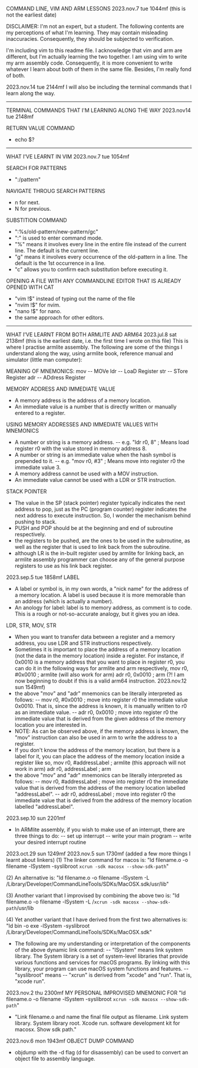 COMMAND LINE, VIM AND ARM LESSONS
2023.nov.7 tue 1044mf (this is not the earliest date)

DISCLAIMER: I'm not an expert, but a student. The following contents are my perceptions of what I'm learning. They may contain misleading inaccuracies. Consequently, they should be subjected to verification.

I'm including vim to this readme file. I acknowledge that vim and arm are different, but I'm actually learning the two together. I am using vim to write my arm assembly code. Consequently, it is more convenient to write whatever I learn about both of them in the same file. Besides, I'm really fond of both.

2023.nov.14 tue 2144mf
I will also be including the terminal commands that I learn along the way.

***********************************************************************************************
TERMINAL COMMANDS THAT I'M LEARNING ALONG THE WAY
2023.nov14 tue 2148mf

RETURN VALUE COMMAND
- echo $?

***********************************************************************************************
WHAT I'VE LEARNT IN VIM
2023.nov.7 tue 1054mf

SEARCH FOR PATTERNS
- ":/pattern"

NAVIGATE THROUG SEARCH PATTERNS
- n for next.
- N for previous.

SUBSTITION COMMAND
- ":%s/old-pattern/new-pattern/gc"
- ":" is used to enter command mode.
- "%" means it involves every line in the entire file instead of the current line. The default is the current line.
- "g" means it involves every occurrence of the old-pattern in a line. The default is the 1st occurrence in a line.
- "c" allows you to confirm each substitution before executing it.

OPENING A FILE WITH ANY COMMANDLINE EDITOR THAT IS ALREADY OPENED WITH CAT
- "vim !$" instead of typing out the name of the file
- "nvim !$" for nvim.
- "nano !$" for nano. 
- the same approach for other editors.

***********************************************************************************************
WHAT I'VE LEARNT FROM BOTH ARMLITE AND ARM64
2023.jul.8 sat 2138mf (this is the earliest date, i.e. the first time I wrote on this file)
This is where I practise armlite assembly. The following are some of the things I understand along the way, using armlite book, reference manual and simulator (little man computer):

MEANING OF MNEMONICS:
  mov -- MOVe
  ldr -- LoaD Register
  str -- STore Register
  adr -- ADdress Register

MEMORY ADDRESS AND IMMEDIATE VALUE
- A memory address is the address of a memory location.
- An immediate value is a number that is directly written or manually entered to a register.

USING MEMORY ADDRESSES AND IMMEDIATE VALUES WITH MNEMONICS
- A number or string is a memory address.
  -- e.g. "ldr r0, 8"    ; Means load register r0 with the value stored in memory address 8.
- A number or string is an immediate value when the hash symbol is prepended to it.
  -- e.g. "mov r0, #3"    ; Means move into register r0 the immediate value 3.
- A memory address cannot be used with a MOV instruction.
- An immediate value cannot be used with a LDR or STR instruction.

STACK POINTER
- The value in the SP (stack pointer) register typically indicates the next address to pop, just as the PC (program counter) register indicates the next address to execute instruction. So, I wonder the mechanism behind pushing to stack.
- PUSH and POP should be at the beginning and end of subroutine respectively.
- the registers to be pushed, are the ones to be used in the subroutine, as well as the register that is used to link back from the subroutine.
- although LR is the in-built register used by armlite for linking back, an armlite assembly programmer can choose any of the general purpose registers to use as his link back register.

2023.sep.5 tue 1858mf
LABEL
- A label or symbol is, in my own words, a "nick name" for the address of a memory location. A label is used because it is more memorable than an address (which is actually a number).
- An anology for label: label is to memory address, as comment is to code. This is a rough or not-so-accurate analogy, but it gives you an idea.

LDR, STR, MOV, STR
- When you want to transfer data between a register and a memory address, you use LDR and STR instructions respectively.
- Sometimes it is important to place the address of a memory location (not the data in the memory location) inside a register. For instance, if 0x0010 is a memory address that you want to place in register r0, you can do it in the following ways for armlite and arm respectively,
  mov r0, #0x0010  ; armlite (will also work for arm)
  adr r0, 0x0010  ; arm  (?! I am now beginning to doubt if this is a valid arm64 instruction. 2023.nov.12 sun 1549mf)
- the above "mov" and "adr" mnemonics can be literally interpreted as follows:
  -- mov r0, #0x0010  ; move into register r0 the immediate value 0x0010. That is, since the address is known, it is manually written to r0 as an immediate value.
  -- adr r0, 0x0010  ; move into register r0 the immediate value that is derived from the given address of the memory location you are interested in.
- NOTE: As can be observed above, if the memory address is known, the "mov" instruction can also be used in arm to write the address to a register.
- If you don't know the address of the memory location, but there is a label for it, you can place the address of the memory location inside a register like so,
  mov r0, #addressLabel  ; armlite (this approach will not work in arm)
  adr r0, addressLabel  ; arm
- the above "mov" and "adr" mnemonics can be literally interpreted as follows:
  -- mov r0, #addressLabel  ; move into register r0 the immediate value that is derived from the address of the memory location labelled "addressLabel".
  -- adr r0, addressLabel  ; move into register r0 the immediate value that is derived from the address of the memory location labelled "addressLabel".

2023.sep.10 sun 2201mf
- In ARMlite assembly, if you wish to make use of an interrupt, there are three things to do:
  -- set up interrupt
  -- write your main program
  -- write your desired interrupt routine

2023.oct.29 sun 1249mf
2023.nov.5 sun 1730mf (added a few more things I learnt about linkers)
(1) The linker command for macos is: 
    "ld filename.o -o filename -lSystem -syslibroot `xcrun -sdk macosx --show-sdk-path`"

(2) An alternative is:
    "ld filename.o -o filename -lSystem -L /Library/Developer/CommandLineTools/SDKs/MacOSX.sdk/usr/lib"

(3) Another variant that I improvised by combining the above two is: 
    "ld filename.o -o filename -lSystem -L /`xcrun -sdk macosx --show-sdk-path`/usr/lib

(4) Yet another variant that I have derived from the first two alternatives is:
    "ld bin -o exe -lSystem -syslibroot /Library/Developer/CommandLineTools/SDKs/MacOSX.sdk"

- The following are my understanding or interpretation of the components of the above dynamic link command:
  -- "lSystem" means link system library. The System library is a set of system-level libraries that provide various functions and services for macOS programs. By linking with this library, your program can use macOS system functions and features.
  -- "syslibroot" means 
  -- "xcrun" is derived from "xcode" and "run". That is, "xcode run".

2023.nov.2 thu 2300mf
MY PERSONAL IMPROVISED MNEMONIC FOR "ld filename.o -o filename -lSystem -syslibroot `xcrun -sdk macosx --show-sdk-path`"
- "Link filename.o and name the final file output as filename. Link system library. System library root. Xcode run. software development kit for macosx. Show sdk path."

2023.nov.6 mon 1943mf
OBJECT DUMP COMMAND
- objdump with the -d flag (d for disassembly) can be used to convert an object file to assembly language.
